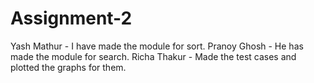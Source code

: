 # Assignment-2

Yash Mathur - I have made the module for sort. </b>
Pranoy Ghosh - He has made the module for search.</b>
Richa Thakur - Made the test cases and plotted the graphs for them.
